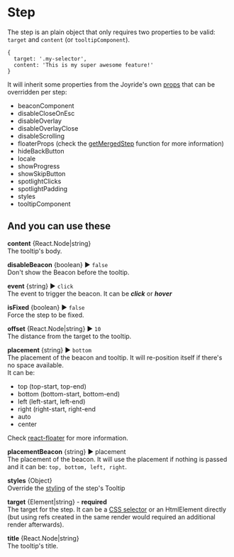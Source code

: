# Step

The step is an plain object that only requires two properties to be valid: `target` and `content` \(or `tooltipComponent`\).

```text
{
  target: '.my-selector',
  content: 'This is my super awesome feature!'
}
```

It will inherit some properties from the Joyride's own [props](props.md) that can be overridden per step:

* beaconComponent
* disableCloseOnEsc
* disableOverlay
* disableOverlayClose
* disableScrolling
* floaterProps (check the [getMergedStep](../src/modules/step.js) function for more information)
* hideBackButton
* locale
* showProgress
* showSkipButton
* spotlightClicks
* spotlightPadding
* styles
* tooltipComponent

## And you can use these

**content** {React.Node\|string}  
The tooltip's body.

**disableBeacon** {boolean} ▶︎ `false`  
Don't show the Beacon before the tooltip.

**event** {string} ▶︎ `click`  
The event to trigger the beacon. It can be _**click**_ or _**hover**_

**isFixed** {boolean} ▶︎ `false`  
Force the step to be fixed.

**offset** {React.Node\|string} ▶︎ `10`  
The distance from the target to the tooltip.

**placement** {string} ▶︎ `bottom`  
The placement of the beacon and tooltip. It will re-position itself if there's no space available.  
It can be:

* top \(top-start, top-end\)
* bottom \(bottom-start, bottom-end\)
* left \(left-start, left-end\)
* right \(right-start, right-end
* auto
* center

Check [react-floater](https://github.com/gilbarbara/react-floater) for more information.

**placementBeacon** {string} ▶︎ placement  
The placement of the beacon. It will use the placement if nothing is passed and it can be: `top, bottom, left, right`.

**styles** {Object}  
Override the [styling](styling.md) of the step's Tooltip

**target** {Element\|string} - **required**  
The target for the step. It can be a [CSS selector](https://developer.mozilla.org/en-US/docs/Web/CSS/CSS_Selectors) or an HtmlElement directly \(but using refs created in the same render would required an additional render afterwards\).

**title** {React.Node\|string}  
The tooltip's title.

